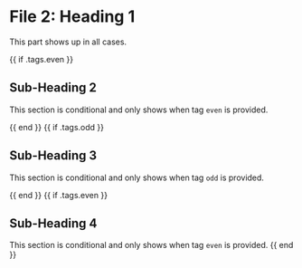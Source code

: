 # File 2: Heading 1

This part shows up in all cases.

{{ if .tags.even }}
## Sub-Heading 2

This section is conditional and only shows when tag `even` is provided.

{{ end }}
{{ if .tags.odd }}

## Sub-Heading 3

This section is conditional and only shows when tag `odd` is provided.

{{ end }}
{{ if .tags.even }}

## Sub-Heading 4

This section is conditional and only shows when tag `even` is provided.
{{ end }}
